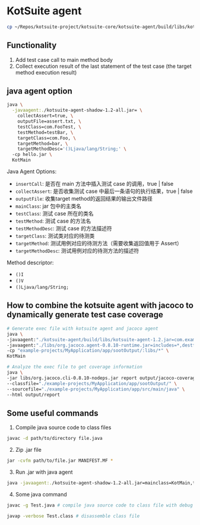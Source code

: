 # KotSuite agent

```bash
cp ~/Repos/kotsuite-project/kotsuite-core/kotsuite-agent/build/libs/kotsuite-agent-shadow-1.2-all.jar ~/Repos/kotsuite-project/kotsuite-core/libs/cli/
```

## Functionality

1. Add test case call to main method body
2. Collect execution result of the last statement of the test case (the target method execution result)

## java agent option

```bash
java \
  -javaagent:./kotsuite-agent-shadow-1.2-all.jar= \
    collectAssert=true, \
    outputFile=assert.txt, \
    testClass=com.FooTest, \
    testMethod=testBar, \
    targetClass=com.Foo, \
    targetMethod=bar, \
    targetMethodDesc='()Ljava/lang/String;' \ 
  -cp hello.jar \
  KotMain
```

Java Agent Options:

- `insertCall`: 是否在 main 方法中插入测试 case 的调用，true | false
- `collectAssert`: 是否收集测试 case 中最后一条语句的执行结果，true | false
- `outputFile`: 收集target method的返回结果的输出文件路径
- `mainClass`: jar 包中的主类名
- `testClass`: 测试 case 所在的类名
- `testMethod`: 测试 case 的方法名
- `testMethodDesc`: 测试 case 的方法描述符
- `targetClass`: 测试类对应的待测类
- `targetMethod`: 测试用例对应的待测方法（需要收集返回值用于 Assert）
- `targetMethodDesc`: 测试用例对应的待测方法的描述符

Method descriptor:

- `()I`
- `()V`
- `()Ljava/lang/String;`

## How to combine the kotsuite agent with jacoco to dynamically generate test case coverage

```bash
# Generate exec file with kotsuite agent and jacoco agent
java \
-javaagent:"./kotsuite-agent/build/libs/kotsuite-agent-1.2.jar=com.example.myapplication.TempCalleePrintHelloRound0.test_printHello_1" \
-javaagent:"./libs/org.jacoco.agent-0.8.10-runtime.jar=includes=*,destfile=./output/jacoco-coverage.exec,output=file" \
-cp "example-projects/MyApplication/app/sootOutput/:libs/*" \
KotMain

# Analyze the exec file to get coverage information
java \
-jar libs/org.jacoco.cli-0.8.10-nodeps.jar report output/jacoco-coverage.exec \
--classfile="./example-projects/MyApplication/app/sootOutput/" \
--sourcefile="./example-projects/MyApplication/app/src/main/java" \
--html output/report
```

## Some useful commands

1. Compile java source code to class files

```bash
javac -d path/to/directory file.java
```

2. Zip .jar file

```bash
jar -cvfm path/to/file.jar MANIFEST.MF *
```

3. Run .jar with java agent

```bash
java -javaagent:./kotsuite-agent-shadow-1.2-all.jar=mainclass=KotMain,testclass=Test,testmethod='*' -jar hello.jar KotMain
```

4. Some java command

```bash
javac -g Test.java # compile java source code to class file with debug info

javap -verbose Test.class # disassemble class file
```